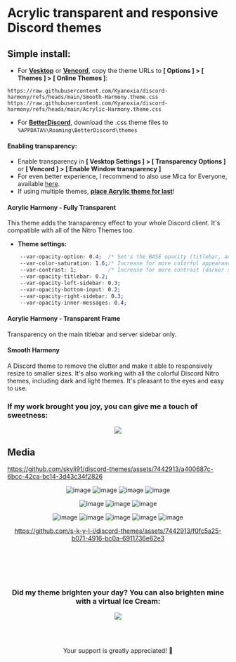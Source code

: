 

# Acrylic transparent and responsive Discord themes 

## Simple install:

- For [**Vesktop**](https://github.com/Vencord/Vesktop/releases) or [**Vencord**](https://vencord.dev/download/), copy the theme URLs to **[ Options ] > [ Themes ] > [ Online Themes ]**:

```
https://raw.githubusercontent.com/Kyanoxia/discord-harmony/refs/heads/main/Smooth-Harmony.theme.css
https://raw.githubusercontent.com/Kyanoxia/discord-harmony/refs/heads/main/Acrylic-Harmony.theme.css
```
- For [**BetterDiscord**](https://betterdiscord.app/), download the .css theme files to `%APPDATA%\Roaming\BetterDiscord\themes`
#### Enabling transparency:
 - Enable transparency in **[ Vesktop Settings ] > [ Transparency Options ]** <br>
   or **[ Vencord ] > [ Enable Window transparency ]**
 - For even better experience, I recommend to also use Mica for Everyone, available [here](https://github.com/MicaForEveryone/MicaForEveryone/releases).
 - If using multiple themes, <u>**place Acrylic theme for last**</u>!

#### Acrylic Harmony - Fully Transparent
This theme adds the transparency effect to your whole Discord client. It's compatible with all of the Nitro Themes too.<br>
 - **Theme settings:**
```css
    --var-opacity-option: 0.4;  /* Set's the BASE opacity (titlebar, and the server bar) */
    --var-color-saturation: 1.6;/* Increase for more colorful appearance*/
    --var-contrast: 1;          /* Increase for more contrast (darker shadows) */
    --var-opacity-titlebar: 0.2; 
    --var-opacity-left-sidebar: 0.3;
    --var-opacity-bottom-input: 0.2;
    --var-opacity-right-sidebar: 0.3;
    --var-opacity-inner-messages: 0.4; 
```

#### Acrylic Harmony - Transparent Frame
Transparency on the main titlebar and server sidebar only.

#### Smooth Harmony
A Discord theme to remove the clutter and make it able to responsively resize to smaller sizes. It's also working with all the colorful Discord Nitro themes, including dark and light themes. It's pleasant to the eyes and easy to use.

### If my work brought you joy, you can give me a touch of sweetness:
<div align="center">
<a href="https://www.buymeacoffee.com/skyli">
  <img src="https://img.buymeacoffee.com/button-api/?text=Buy me an Ice Cream&emoji=🍧&slug=skyli&button_colour=FFB1BB&font_colour=ffffff&font_family=Poppins&outline_colour=000000&coffee_colour=FFDD00" />
</a>
</div>

## Media

https://github.com/skyli91/discord-themes/assets/7442913/a400687c-6bcc-42ca-bc14-3d43c34f2826

<div align="center">


![image](https://github.com/s-k-y-l-i/discord-themes/assets/7442913/e9c268fd-63ea-468d-8d5b-7e92aea8926c)
![image](https://github.com/s-k-y-l-i/discord-themes/assets/7442913/72df2bb6-0805-435e-9f54-758085535fed)
![image](https://github.com/s-k-y-l-i/discord-themes/assets/7442913/fccc43db-ac50-46a7-840a-e5c92357f5f4)
![image](https://github.com/s-k-y-l-i/discord-themes/assets/7442913/250c6198-2b6b-450e-a615-cc90b8644d4a)

![image](https://github.com/s-k-y-l-i/discord-themes/assets/7442913/e7dc2253-e518-4a1f-98c4-639a0853fb30)
![image](https://github.com/s-k-y-l-i/discord-themes/assets/7442913/8f445022-af85-414d-8d00-cd0f9c7fc2b2)
![image](https://github.com/s-k-y-l-i/discord-themes/assets/7442913/fbc7dca8-6e37-46a6-b58d-fd93adcae266)


![image](https://github.com/s-k-y-l-i/discord-themes/assets/7442913/d9044f6c-f952-40fb-8a6b-6d2168170a78)
![image](https://github.com/s-k-y-l-i/discord-themes/assets/7442913/87a160be-04e7-442a-819b-ede76075318d)
![image](https://github.com/skyli91/discord-themes/assets/7442913/cb7faaea-5cdd-4671-854b-cecdd743b160)
![image](https://github.com/s-k-y-l-i/discord-themes/assets/7442913/e1a0bc3e-c9d5-470e-adbd-f9f393f4951c)
![image](https://github.com/s-k-y-l-i/discord-themes/assets/7442913/16c0c052-c4bc-4fec-afaa-a4ddc57823ad)

https://github.com/s-k-y-l-i/discord-themes/assets/7442913/f0fc5a25-b071-4916-bc0a-6911736e62e3

<br><br><br><br>

### Did my theme brighten your day? You can also brighten mine with a virtual Ice Cream:

<a href="https://www.buymeacoffee.com/skyli">
  <img src="https://img.buymeacoffee.com/button-api/?text=Buy me an Ice Cream&emoji=🍧&slug=skyli&button_colour=FFB1BB&font_colour=ffffff&font_family=Poppins&outline_colour=000000&coffee_colour=FFDD00" />
</a>

<br><br>

Your support is greatly appreciated! 🌟
</div>
<br><br><br>
